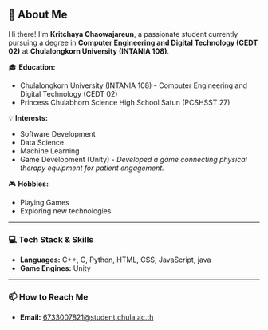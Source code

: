 ## 👋 About Me

Hi there! I'm **Kritchaya Chaowajareun**, a passionate student currently pursuing a degree in **Computer Engineering and Digital Technology (CEDT 02)** at **Chulalongkorn University (INTANIA 108)**.

🎓 **Education:**
*   Chulalongkorn University (INTANIA 108) - Computer Engineering and Digital Technology (CEDT 02)
*   Princess Chulabhorn Science High School Satun (PCSHSST 27)

💡 **Interests:**
*   Software Development
*   Data Science
*   Machine Learning
*   Game Development (Unity) - *Developed a game connecting physical therapy equipment for patient engagement.*

🎮 **Hobbies:**
*   Playing Games
*   Exploring new technologies

---

### 💻 Tech Stack & Skills

*   **Languages:** C++, C, Python, HTML, CSS, JavaScript, java
*   **Game Engines:** Unity

---


### 📫 How to Reach Me

*   **Email:** 6733007821@student.chula.ac.th

